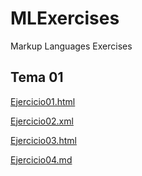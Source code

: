 # MLExercises
Markup Languages Exercises

## Tema 01
[Ejercicio01.html](/Tema01/Ejercicio01.html)

[Ejercicio02.xml](/Tema01/Ejercicio02.xml)

[Ejercicio03.html](/Tema01/Ejercicio03.html)

[Ejercicio04.md](/Tema01/Ejercicio04.md)
